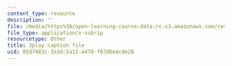 ```yaml
---
content_type: resource
description: ''
file: /media/https%3A/open-learning-course-data-rc.s3.amazonaws.com/res-env-001-climate-action-hands-on-harnessing-science-with-communities-to-cut-carbon-january-iap-2017/85d7483c3a3d5a12a470f87dbeacde28_9UDkcGjF4jU.vtt
file_type: application/x-subrip
resourcetype: Other
title: 3play caption file
uid: 85d7483c-3a3d-5a12-a470-f87dbeacde28
---
```

